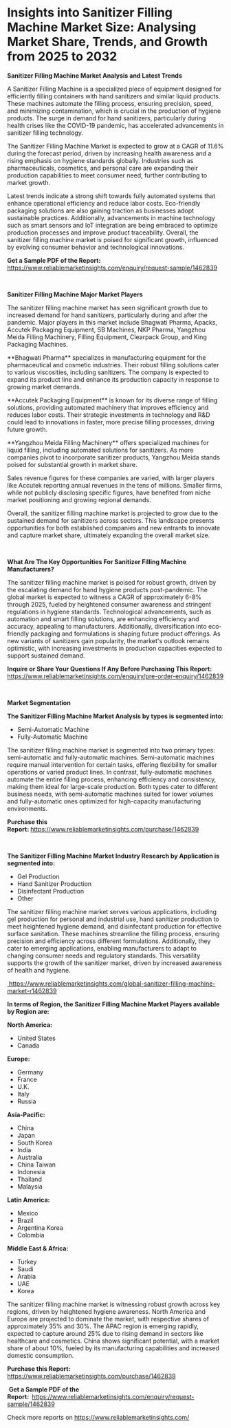 <p><h1>Insights into Sanitizer Filling Machine Market Size: Analysing Market Share, Trends, and Growth from 2025 to 2032</h1></p><p><strong>Sanitizer Filling Machine Market Analysis and Latest Trends</strong></p>
<p><p>A Sanitizer Filling Machine is a specialized piece of equipment designed for efficiently filling containers with hand sanitizers and similar liquid products. These machines automate the filling process, ensuring precision, speed, and minimizing contamination, which is crucial in the production of hygiene products. The surge in demand for hand sanitizers, particularly during health crises like the COVID-19 pandemic, has accelerated advancements in sanitizer filling technology.</p><p>The Sanitizer Filling Machine Market is expected to grow at a CAGR of 11.6% during the forecast period, driven by increasing health awareness and a rising emphasis on hygiene standards globally. Industries such as pharmaceuticals, cosmetics, and personal care are expanding their production capabilities to meet consumer need, further contributing to market growth. </p><p>Latest trends indicate a strong shift towards fully automated systems that enhance operational efficiency and reduce labor costs. Eco-friendly packaging solutions are also gaining traction as businesses adopt sustainable practices. Additionally, advancements in machine technology such as smart sensors and IoT integration are being embraced to optimize production processes and improve product traceability. Overall, the sanitizer filling machine market is poised for significant growth, influenced by evolving consumer behavior and technological innovations.</p></p>
<p><strong>Get a Sample PDF of the Report:&nbsp;</strong> <a href="https://www.reliablemarketinsights.com/enquiry/request-sample/1462839?utm_campaign=3571&utm_medium=2&utm_source=Github&utm_content=ia&utm_term=09042025&utm_id=sanitizer-filling-machine">https://www.reliablemarketinsights.com/enquiry/request-sample/1462839</a></p>
<p>&nbsp;</p>
<p><strong>Sanitizer Filling Machine Major Market Players</strong></p>
<p><p>The sanitizer filling machine market has seen significant growth due to increased demand for hand sanitizers, particularly during and after the pandemic. Major players in this market include Bhagwati Pharma, Apacks, Accutek Packaging Equipment, SB Machines, NKP Pharma, Yangzhou Meida Filling Machinery, Filling Equipment, Clearpack Group, and King Packaging Machines.</p><p>**Bhagwati Pharma** specializes in manufacturing equipment for the pharmaceutical and cosmetic industries. Their robust filling solutions cater to various viscosities, including sanitizers. The company is expected to expand its product line and enhance its production capacity in response to growing market demands.</p><p>**Accutek Packaging Equipment** is known for its diverse range of filling solutions, providing automated machinery that improves efficiency and reduces labor costs. Their strategic investments in technology and R&D could lead to innovations in faster, more precise filling processes, driving future growth.</p><p>**Yangzhou Meida Filling Machinery** offers specialized machines for liquid filling, including automated solutions for sanitizers. As more companies pivot to incorporate sanitizer products, Yangzhou Meida stands poised for substantial growth in market share.</p><p>Sales revenue figures for these companies are varied, with larger players like Accutek reporting annual revenues in the tens of millions. Smaller firms, while not publicly disclosing specific figures, have benefited from niche market positioning and growing regional demands.</p><p>Overall, the sanitizer filling machine market is projected to grow due to the sustained demand for sanitizers across sectors. This landscape presents opportunities for both established companies and new entrants to innovate and capture market share, ultimately expanding the overall market size.</p></p>
<p>&nbsp;</p>
<p><strong>What Are The Key Opportunities For Sanitizer Filling Machine Manufacturers?</strong></p>
<p><p>The sanitizer filling machine market is poised for robust growth, driven by the escalating demand for hand hygiene products post-pandemic. The global market is expected to witness a CAGR of approximately 6-8% through 2025, fueled by heightened consumer awareness and stringent regulations in hygiene standards. Technological advancements, such as automation and smart filling solutions, are enhancing efficiency and accuracy, appealing to manufacturers. Additionally, diversification into eco-friendly packaging and formulations is shaping future product offerings. As new variants of sanitizers gain popularity, the market's outlook remains optimistic, with increasing investments in production capacities expected to support sustained demand.</p></p>
<p><strong>Inquire or Share Your Questions If Any Before Purchasing This Report:</strong> <a href="https://www.reliablemarketinsights.com/enquiry/pre-order-enquiry/1462839?utm_campaign=3571&utm_medium=2&utm_source=Github&utm_content=ia&utm_term=09042025&utm_id=sanitizer-filling-machine">https://www.reliablemarketinsights.com/enquiry/pre-order-enquiry/1462839</a></p>
<p>&nbsp;</p>
<p><strong>Market Segmentation</strong></p>
<p><strong>The Sanitizer Filling Machine Market Analysis by types is segmented into:</strong></p>
<p><ul><li>Semi-Automatic Machine</li><li>Fully-Automatic Machine</li></ul></p>
<p><p>The sanitizer filling machine market is segmented into two primary types: semi-automatic and fully-automatic machines. Semi-automatic machines require manual intervention for certain tasks, offering flexibility for smaller operations or varied product lines. In contrast, fully-automatic machines automate the entire filling process, enhancing efficiency and consistency, making them ideal for large-scale production. Both types cater to different business needs, with semi-automatic machines suited for lower volumes and fully-automatic ones optimized for high-capacity manufacturing environments.</p></p>
<p><strong>Purchase this Report:&nbsp;</strong><a href="https://www.reliablemarketinsights.com/purchase/1462839?utm_campaign=3571&utm_medium=2&utm_source=Github&utm_content=ia&utm_term=09042025&utm_id=sanitizer-filling-machine">https://www.reliablemarketinsights.com/purchase/1462839</a></p>
<p>&nbsp;</p>
<p><strong>The Sanitizer Filling Machine Market Industry Research by Application is segmented into:</strong></p>
<p><ul><li>Gel Production</li><li>Hand Sanitizer Production</li><li>Disinfectant Production</li><li>Other</li></ul></p>
<p><p>The sanitizer filling machine market serves various applications, including gel production for personal and industrial use, hand sanitizer production to meet heightened hygiene demand, and disinfectant production for effective surface sanitation. These machines streamline the filling process, ensuring precision and efficiency across different formulations. Additionally, they cater to emerging applications, enabling manufacturers to adapt to changing consumer needs and regulatory standards. This versatility supports the growth of the sanitizer market, driven by increased awareness of health and hygiene.</p></p>
<p><a href="https://www.reliablemarketinsights.com/global-sanitizer-filling-machine-market-r1462839?utm_campaign=3571&utm_medium=2&utm_source=Github&utm_content=ia&utm_term=09042025&utm_id=sanitizer-filling-machine">&nbsp;https://www.reliablemarketinsights.com/global-sanitizer-filling-machine-market-r1462839</a></p>
<p><strong>In terms of Region, the Sanitizer Filling Machine Market Players available by Region are:</strong></p>
<p>
    <p> <strong> North America: </strong>
        <ul>
            <li>United States</li>
            <li>Canada</li>
        </ul>
        </p> 
    <p> <strong> Europe: </strong>
        <ul>
            <li>Germany</li>
            <li>France</li>
            <li>U.K.</li>
            <li>Italy</li>
            <li>Russia</li>
        </ul>
        </p> 
    <p> <strong> Asia-Pacific: </strong>
        <ul>
            <li>China</li>
            <li>Japan</li>
            <li>South Korea</li>
            <li>India</li>
            <li>Australia</li>
            <li>China Taiwan</li>
            <li>Indonesia</li>
            <li>Thailand</li>
            <li>Malaysia</li>
        </ul>
        </p> 
    <p> <strong> Latin America: </strong>
        <ul>
            <li>Mexico</li>
            <li>Brazil</li>
            <li>Argentina Korea</li>
            <li>Colombia</li>
        </ul>
        </p> 
    <p> <strong> Middle East & Africa: </strong>
        <ul>
            <li>Turkey</li>
            <li>Saudi</li>
            <li>Arabia</li>
            <li>UAE</li>
            <li>Korea</li>
        </ul>
    </p>
    </p>
<p><p>The sanitizer filling machine market is witnessing robust growth across key regions, driven by heightened hygiene awareness. North America and Europe are projected to dominate the market, with respective shares of approximately 35% and 30%. The APAC region is emerging rapidly, expected to capture around 25% due to rising demand in sectors like healthcare and cosmetics. China shows significant potential, with a market share of about 10%, fueled by its manufacturing capabilities and increased domestic consumption.</p></p>
<p><strong>Purchase this Report: </strong><a href="https://www.reliablemarketinsights.com/purchase/1462839?utm_campaign=3571&utm_medium=2&utm_source=Github&utm_content=ia&utm_term=09042025&utm_id=sanitizer-filling-machine">https://www.reliablemarketinsights.com/purchase/1462839</a></p>
<p>&nbsp;<strong>Get a Sample PDF of the Report:&nbsp;&nbsp;</strong><a href="https://www.reliablemarketinsights.com/enquiry/request-sample/1462839?utm_campaign=3571&utm_medium=2&utm_source=Github&utm_content=ia&utm_term=09042025&utm_id=sanitizer-filling-machine">https://www.reliablemarketinsights.com/enquiry/request-sample/1462839</a></p>
<p><strong></strong></p>
<p>Check more reports on <a href="https://www.reliablemarketinsights.com/?utm_campaign=3571&utm_medium=2&utm_source=Github&utm_content=ia&utm_term=09042025&utm_id=sanitizer-filling-machine">https://www.reliablemarketinsights.com/</a></p>